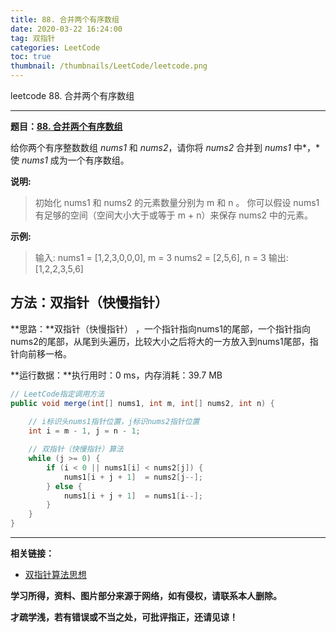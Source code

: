 ```yaml
---
title: 88. 合并两个有序数组
date: 2020-03-22 16:24:00
tag: 双指针
categories: LeetCode
toc: true
thumbnail: /thumbnails/LeetCode/leetcode.png
---
```


leetcode 88. 合并两个有序数组

<!--more-->

---

**题目：[88. 合并两个有序数组](https://leetcode-cn.com/problems/merge-sorted-array/)**

给你两个有序整数数组 *nums1* 和 *nums2*，请你将 *nums2* 合并到 *nums1* 中*，*使 *nums1* 成为一个有序数组。

**说明:**

> 初始化 nums1 和 nums2 的元素数量分别为 m 和 n 。
> 你可以假设 nums1 有足够的空间（空间大小大于或等于 m + n）来保存 nums2 中的元素。

**示例:**

> 输入: 
> 	nums1 = [1,2,3,0,0,0], m = 3
> 	nums2 = [2,5,6],       n = 3
> 输出: [1,2,2,3,5,6]

## 方法：双指针（快慢指针）

**思路：**双指针（快慢指针） ，一个指针指向nums1的尾部，一个指针指向nums2的尾部，从尾到头遍历，比较大小之后将大的一方放入到nums1尾部，指针向前移一格。

**运行数据：**执行用时：0 ms，内存消耗：39.7 MB

```java
// LeetCode指定调用方法
public void merge(int[] nums1, int m, int[] nums2, int n) {
		
    // i标识头nums1指针位置，j标识nums2指针位置
    int i = m - 1, j = n - 1;

    // 双指针（快慢指针）算法
    while (j >= 0) {
        if (i < 0 || nums1[i] < nums2[j]) {
            nums1[i + j + 1]  = nums2[j--];
        } else {
            nums1[i + j + 1]  = nums1[i--];
        }
    }
}
```

---

**相关链接：**

- [双指针算法思想](/2020/03/14/双指针/)

**学习所得，资料、图片部分来源于网络，如有侵权，请联系本人删除。**

**才疏学浅，若有错误或不当之处，可批评指正，还请见谅！**